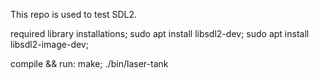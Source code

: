 This repo is used to test SDL2.

required library installations;
sudo apt install libsdl2-dev;
sudo apt install libsdl2-image-dev;

compile && run:
make; ./bin/laser-tank
